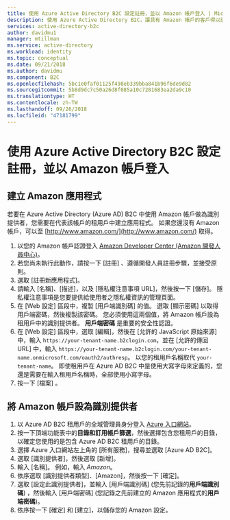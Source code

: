 ```yaml
---
title: 使用 Azure Active Directory B2C 設定註冊，並以 Amazon 帳戶登入 | Microsoft Docs
description: 使用 Azure Active Directory B2C，讓具有 Amazon 帳戶的客戶得以註冊和登入您的應用程式。
services: active-directory-b2c
author: davidmu1
manager: mtillman
ms.service: active-directory
ms.workload: identity
ms.topic: conceptual
ms.date: 09/21/2018
ms.author: davidmu
ms.component: B2C
ms.openlocfilehash: 5bc1e0faf01125f498eb339bba841b96f6de9d82
ms.sourcegitcommit: 5b8d9dc7c50a26d8f085a10c7281683ea2da9c10
ms.translationtype: HT
ms.contentlocale: zh-TW
ms.lasthandoff: 09/26/2018
ms.locfileid: "47181799"
---
```

# <a name="set-up-sign-up-and-sign-in-with-an-amazon-account-using-azure-active-directory-b2c"></a>使用 Azure Active Directory B2C 設定註冊，並以 Amazon 帳戶登入

## <a name="create-an-amazon-application"></a>建立 Amazon 應用程式

若要在 Azure Active Directory (Azure AD) B2C 中使用 Amazon 帳戶做為識別提供者，您需要在代表該帳戶的租用戶中建立應用程式。 如果您還沒有 Amazon 帳戶，可以至 [http://www.amazon.com/](http://www.amazon.com/) 取得。

1. 以您的 Amazon 帳戶認證登入 [Amazon Developer Center (Amazon 開發人員中心)](https://login.amazon.com/)。
2. 若您尚未執行此動作，請按一下 [註冊] 、遵循開發人員註冊步驟，並接受原則。
3. 選取 [註冊新應用程式]。
4. 請輸入 [名稱]、[描述]，以及 [隱私權注意事項 URL]，然後按一下 [儲存]。 隱私權注意事項是您要提供給使用者之隱私權資訊的管理頁面。
5. 在 [Web 設定] 區段中，複製 [用戶端識別碼] 的值。 選取 [顯示密碼] 以取得用戶端密碼，然後複製該密碼。 您必須使用這兩個值，將 Amazon 帳戶設為租用戶中的識別提供者。 **用戶端密碼** 是重要的安全性認證。
6. 在 [Web 設定] 區段中，選取 [編輯]，然後在 [允許的 JavaScript 原始來源] 中，輸入 `https://your-tenant-name.b2clogin.com`，並在 [允許的傳回 URL] 中，輸入 `https://your-tenant-name.b2clogin.com/your-tenant-name.onmicrosoft.com/oauth2/authresp`。 以您的租用戶名稱取代 `your-tenant-name`。 即使租用戶在 Azure AD B2C 中是使用大寫字母來定義的，您還是需要在輸入租用戶名稱時，全部使用小寫字母。
7. 按一下 [檔案] 。

## <a name="configure-an-amazon-account-as-an-identity-provider"></a>將 Amazon 帳戶設為識別提供者

1. 以 Azure AD B2C 租用戶的全域管理員身分登入 [Azure 入口網站](https://portal.azure.com/)。
2. 按一下頂端功能表中的**目錄和訂用帳戶篩選**，然後選擇包含您租用戶的目錄，以確定您使用的是包含 Azure AD B2C 租用戶的目錄。
3. 選擇 Azure 入口網站左上角的 [所有服務]，搜尋並選取 [Azure AD B2C]。
4. 選取 [識別提供者]，然後選取 [新增]。
5. 輸入 [名稱]。 例如，輸入 *Amazon*。
6. 依序選取 [識別提供者類型]、[Amazon]，然後按一下 [確定]。
7. 選取 [設定此識別提供者]，並輸入 [用戶端識別碼] (您先前記錄的**用戶端識別碼**) ，然後輸入 [用戶端密碼] (您記錄之先前建立的 Amazon 應用程式的**用戶端密碼**)。
8. 依序按一下 [確定] 和 [建立]，以儲存您的 Amazon 設定。

